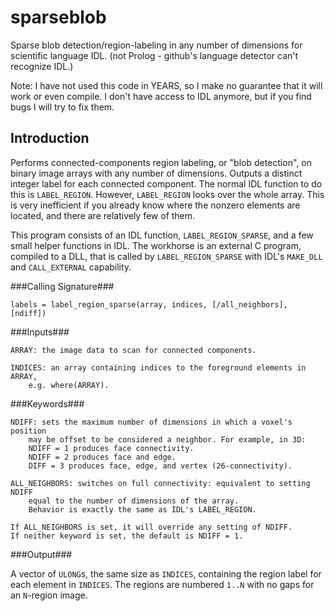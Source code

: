 sparseblob
==========

Sparse blob detection/region-labeling in any number of dimensions for scientific language IDL. (not Prolog - github's language detector can't recognize IDL.)

Note: I have not used this code in YEARS, so I make no guarantee that it will work or even compile.  I don't have access to IDL anymore, but if you find bugs I will try to fix them.


Introduction
------------

Performs connected-components region labeling, or "blob detection",
on binary image arrays with any number of dimensions.
Outputs a distinct integer label for each connected component.
The normal IDL function to do this is `LABEL_REGION`.
However, `LABEL_REGION` looks over the whole array.
This is very inefficient if you already know where the nonzero elements are located, 
and there are relatively few of them.

This program consists of an IDL function, `LABEL_REGION_SPARSE`, and a few small helper functions in IDL.
The workhorse is an external C program, compiled to a DLL, that is called by `LABEL_REGION_SPARSE`
with IDL's `MAKE_DLL` and `CALL_EXTERNAL` capability.


###Calling Signature###

    labels = label_region_sparse(array, indices, [/all_neighbors], [ndiff])


###Inputs###

    ARRAY: the image data to scan for connected components.
	
    INDICES: an array containing indices to the foreground elements in ARRAY, 
        e.g. where(ARRAY).


###Keywords###

    NDIFF: sets the maximum number of dimensions in which a voxel's position
        may be offset to be considered a neighbor. For example, in 3D:
        NDIFF = 1 produces face connectivity.
        NDIFF = 2 produces face and edge.
        DIFF = 3 produces face, edge, and vertex (26-connectivity).

    ALL_NEIGHBORS: switches on full connectivity: equivalent to setting NDIFF 
        equal to the number of dimensions of the array.
        Behavior is exactly the same as IDL's LABEL_REGION.

    If ALL_NEIGHBORS is set, it will override any setting of NDIFF.
    If neither keyword is set, the default is NDIFF = 1.


###Output###

A vector of `ULONG`s, the same size as `INDICES`, containing the region label 
for each element in `INDICES`.  The regions are numbered `1..N` with no gaps for an `N`-region image.
